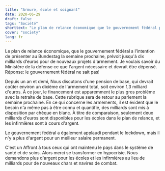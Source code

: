 ```yaml
---
title: "Armure, école et soignant"
date: 2020-06-29
draft: false
tags: "Société"
shorttext: "Le plan de relance économique que le gouvernement fédéral prévoit de faire passer par le Bundestag la semaine prochaine comprend jusqu'à dix milliards d'euros pour de nouveaux projets d'armement."
cover: "society"
lang: fr
---
```


Le plan de relance économique, que le gouvernement fédéral a l'intention de présenter au Bundestag la semaine prochaine, prévoit jusqu'à dix milliards d'euros pour de nouveaux projets d'armement. Je voulais savoir du Ministère de la défense ce que l'argent nécessaire et devrait être dépensé. Réponse: le gouvernement fédéral ne sait pas!

Depuis un an et demi, Nous discutons d'une pension de base, qui devrait coûter environ un dixième de l'armement total, soit environ 1,3 milliard d'euros. À ce jour, le financement est apparemment le plus gros problème avec la retraite de base. Cette rubrique sera de retour au parlement la semaine prochaine. En ce qui concerne les armements, il est évident que le besoin n'a même pas à être connu et quantifié, des milliards sont mis à disposition par chèque en blanc. À titre de comparaison, seulement deux milliards d'euros sont disponibles pour les écoles dans le plan de relance, et les infirmières sont à cours d'argent.

Le gouvernement fédéral a également applaudi pendant le lockdown, mais il n'y a plus d'argent pour un meilleur salaire permanent.

C'est un Affront à tous ceux qui ont maintenu le pays dans le système de santé et de soins. Alors merci se transformer en hypocrisie. Nous demandons plus d'argent pour les écoles et les infirmières au lieu de milliards pour de nouveaux chars et navires de combat.
